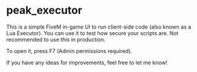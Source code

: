 # peak_executor

This is a simple FiveM in-game UI to run client-side code (also known as a Lua Executor). You can use it to test how secure your scripts are. Not recommended to use this in production.

To open it, press F7 (Admin permissions required).

If you have any ideas for improvements, feel free to let me know!
